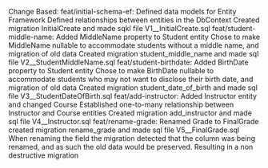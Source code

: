 Change Based:
    feat/initial-schema-ef:
        Defined data models for Entity Framework
        Defined relationships between entities in the DbContext
        Created migration InitialCreate and made sqkl file V1__InitialCreate.sql
    feat/student-middle-name:
        Added MiddleName property to Student entity
        Chose to make MiddleName nullable to accommodate students without a middle name, and migration of old data
        Created migration student_middle_name and made sql file V2__StudentMiddleName.sql
    feat/student-birthdate:
        Added BirthDate property to Student entity
        Chose to make BirthDate nullable to accommodate students who may not want to disclose their birth date, and migration of old data
        Created migration student_date_of_birth and made sql file V3__StudentDateOfBirth.sql
    feat/add-instructor:
        Added Instructor entity and changed Course
        Established one-to-many relationship between Instructor and Course entities
        Created migration add_instructor and made sql file V4__Instructor.sql
    feat/rename-grade:
        Renamed Grade to FinalGrade
        created migration rename_grade and made sql file V5__FinalGrade.sql
        When renaming the field the migration detected that the column was being renamed, and as such the old data would be preserved.
        Resulting in a non destructive migration
